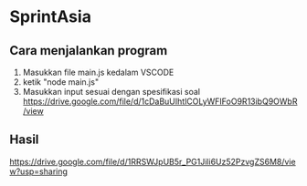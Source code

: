 # SprintAsia

## Cara menjalankan program
1. Masukkan file main.js kedalam VSCODE
2. ketik "node main.js"
3. Masukkan input sesuai dengan spesifikasi soal https://drive.google.com/file/d/1cDaBuUIhtlCOLyWFIFoO9R13ibQ9OWbR/view

## Hasil 
https://drive.google.com/file/d/1RRSWJpUB5r_PG1Jili6Uz52PzvgZS6M8/view?usp=sharing
